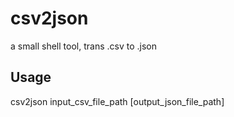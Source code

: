 # csv2json
a small shell tool, trans .csv to .json

## Usage
csv2json input_csv_file_path [output_json_file_path]
